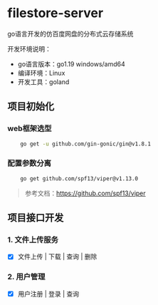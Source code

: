 # filestore-server

go语言开发的仿百度网盘的分布式云存储系统

开发环境说明：
- go语言版本：go1.19 windows/amd64
- 编译环境：Linux
- 开发工具：goland

## 项目初始化

### web框架选型
```bash
    go get -u github.com/gin-gonic/gin@v1.8.1
```

### 配置参数分离
```bash
    go get github.com/spf13/viper@v1.13.0
```
> 参考文档：https://github.com/spf13/viper

## 项目接口开发

### 1. 文件上传服务
- [x] 文件上传 | 下载 | 查询 | 删除

### 2. 用户管理
- [x] 用户注册 | 登录 | 查询